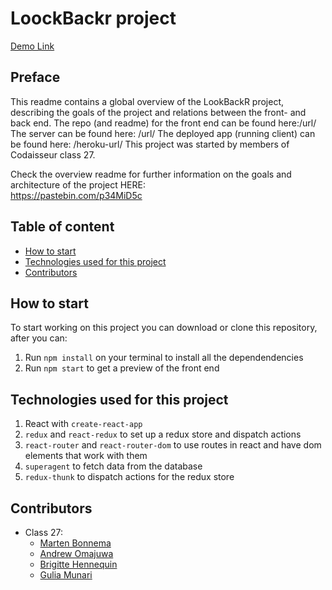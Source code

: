 # LoockBackr project 
[Demo Link](./demo/demo.mp4 "Demo Link")
## Preface
This readme contains a global overview of the LookBackR project, describing the goals of the project and relations between the front- and back end. The repo (and readme) for the front end can be found here:/url/
The server can be found here: /url/
The deployed app (running client) can be found here: /heroku-url/
This project was started by members of Codaisseur class 27.

Check the overview readme for further information on the goals and architecture of the project HERE:  
https://pastebin.com/p34MiD5c

## Table of content
* [How to start](#How-to-start)
* [Technologies used for this project](#Technologies-used-for-this-project)
* [Contributors](#Contributors)

## How to start
To start working on this project you can download or clone this repository, after you can:

1. Run `npm install` on your terminal to install all the dependendencies
2. Run `npm start` to get a preview of the front end

## Technologies used for this project

1. React with `create-react-app`
2. `redux` and `react-redux` to set up a redux store and dispatch actions
3. `react-router` and `react-router-dom` to use routes in react and have dom elements that work with them
4. `superagent` to fetch data from the database 
5. `redux-thunk` to dispatch actions for the redux store

## Contributors 
* Class 27:
    * [Marten Bonnema](https://github.com/Fraxcelsior)
    * [Andrew Omajuwa](https://github.com/AndrewOmajuwa)
    * [Brigitte Hennequin](https://github.com/QuinB6248)
    * [Gulia Munari](https://github.com/Astrid88)